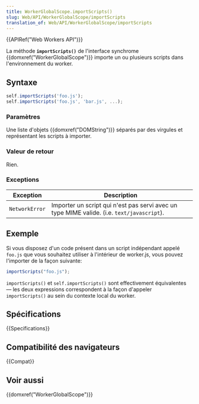 ```yaml
---
title: WorkerGlobalScope.importScripts()
slug: Web/API/WorkerGlobalScope/importScripts
translation_of: Web/API/WorkerGlobalScope/importScripts
---
```


{{APIRef("Web Workers API")}}

La méthode **`importScripts()`** de l'interface synchrome {{domxref("WorkerGlobalScope")}} importe un ou plusieurs scripts dans l'environnement du worker.

## Syntaxe

```js
self.importScripts('foo.js');
self.importScripts('foo.js', 'bar.js', ...);
```

### Paramètres

Une liste d'objets {{domxref("DOMString")}} séparés par des virgules et représentant les scripts à importer.

### Valeur de retour

Rien.

### Exceptions

| Exception      | Description                                                                                |
| -------------- | ------------------------------------------------------------------------------------------ |
| `NetworkError` | Importer un script qui n'est pas servi avec un type MIME valide. (i.e. `text/javascript`). |

## Exemple

Si vous disposez d'un code présent dans un script indépendant appelé `foo.js` que vous souhaitez utiliser à l'intérieur de worker.js, vous pouvez l'importer de la façon suivante:

```js
importScripts("foo.js");
```

`importScripts()` et `self.importScripts()` sont effectivement équivalentes — les deux expressions correspondent à la façon d'appeler `importScripts()` au sein du contexte local du worker.

## Spécifications

{{Specifications}}

## Compatibilité des navigateurs

{{Compat}}

## Voir aussi

{{domxref("WorkerGlobalScope")}}
